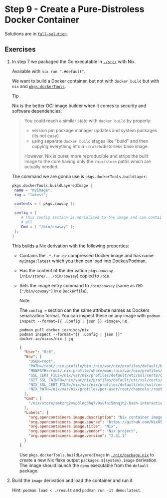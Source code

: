# Step 9 - Create a Pure-Distroless Docker Container

Solutions are in [`full-solution`](../full-solution).

## Exercises

1. In step 7 we packaged the Go executable in [`./src/`](./src) with Nix.

   Available with `nix run ".#default"`.

   We want to build a Docker container, but not with `docker build` but with
   `nix` and
   [`pkgs.dockerTools`](https://nixos.org/manual/nixpkgs/stable/#sec-pkgs-dockerTools).

   > [!TIP]
   >
   > Nix is the better OCI image builder when it comes to security and software
   > dependencies:

   > You could reach a similar state with `docker build` by properly:
   >
   > - version pin package manager updates and system packages (its not easy).
   > - using separate `docker build` stages like "build" and then copying
   >   everything into a `scratch`/distorless base image.
   >
   > However, Nix is purer, more reproducible and strips the built image to the
   > core having only the `/nix/store` paths which are actually needed.

   The command we are gonna use is `pkgs.dockerTools.buildLayer`:

   ```nix
   pkgs.dockerTools.buildLayeredImage {
    name = "myimage";
    tag = "latest";

    contents = [ pkgs.cowsay ];

    config = {
       # This config section is serialized to the image and can contain
       # all
       Cmd = [ "/bin/cowsay" ];
    };
   }
   ```

   This builds a Nix derivation with the following properties:

   - Contains the `.*.tar.gz` compressed Docker image and has name
     `myimage:latest` which you then can load into Docker/Podman.

   - Has the content of the derivation `pkgs.cowsay`
     (`/nix/store/.../bin/cowsay`) copied to `/bin`.

   - Sets the image entry command to `/bin/cowsay` (same as
     `CMD ["/bin/cowsay"]` in a `Dockerfile`).

     > [!NOTE]
     >
     > The `config =` section can the same attribute names as Dockers
     > serialization format. You can inspect these on any image with
     > `podman inspect --format={{ .Config | json }} <image>`, i.e.
     >
     > ```shell
     > podman pull docker.io/nixos/nix
     > podman inspect --format="{{ .Config | json }}" docker.io/nixos/nix | jq
     > ```
     >
     > ```json
     > {
     >   "User": "0:0",
     >   "Env": [
     >     "USER=root",
     >     "PATH=/root/.nix-profile/bin:/nix/var/nix/profiles/default/bin:/nix/var/nix/profiles/default/sbin",
     >     "MANPATH=/root/.nix-profile/share/man:/nix/var/nix/profiles/default/share/man",
     >     "SSL_CERT_FILE=/nix/var/nix/profiles/default/etc/ssl/certs/ca-bundle.crt",
     >     "GIT_SSL_CAINFO=/nix/var/nix/profiles/default/etc/ssl/certs/ca-bundle.crt",
     >     "NIX_SSL_CERT_FILE=/nix/var/nix/profiles/default/etc/ssl/certs/ca-bundle.crt",
     >     "NIX_PATH=/nix/var/nix/profiles/per-user/root/channels:/root/.nix-defexpr/channels"
     >   ],
     >   "Cmd": [
     >     "/nix/store/smkzrg2vvp3lng3hq7v9svfni5mnqjh2-bash-interactive-5.2p37/bin/bash"
     >   ],
     >   "Labels": {
     >     "org.opencontainers.image.description": "Nix container image",
     >     "org.opencontainers.image.source": "https://github.com/NixOS/nix",
     >     "org.opencontainers.image.title": "Nix",
     >     "org.opencontainers.image.vendor": "Nix project",
     >     "org.opencontainers.image.version": "2.31.1"
     >   }
     > }
     > ```

     Use `pkgs.dockerTools.buildLayeredImage` in
     [`./nix/package.nix`](nix/package.nix) to create a new Nix flake output
     `packages.${system}.image` derivation. The image should launch the `demo`
     executable from the `default` package.

2. Build the `image` derivation and load the container and run it.

   Hint: `podman load < ./result` and `podman run -it demo:latest`.
